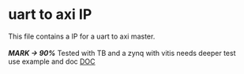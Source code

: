 #  uart to axi IP
This file contains a IP for a uart to axi master.<br>
<br>
***MARK -> 90%***
Tested with TB and a zynq with vitis needs deeper test
<br>
use example and doc [DOC](doc.pdf)